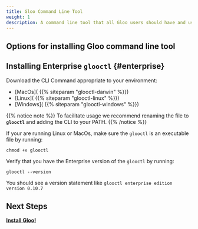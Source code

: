 ```yaml
---
title: Gloo Command Line Tool
weight: 1
description: A command line tool that all Gloo users should have and use to make their lives easier.
---
```


## Options for installing Gloo command line tool
## Installing Enterprise `glooctl` {#enterprise}

Download the CLI Command appropriate to your environment:

* [MacOs]( {{% siteparam "glooctl-darwin" %}})
* [Linux]( {{% siteparam "glooctl-linux" %}})
* [Windows]( {{% siteparam "glooctl-windows" %}})

{{% notice note %}}
To facilitate usage we recommend renaming the file to **`glooctl`** and adding the CLI to your PATH.
{{% /notice %}}

If your are running Linux or MacOs, make sure the `glooctl` is an executable file by running:

```shell
chmod +x glooctl
```

Verify that you have the Enterprise version of the `glooctl` by running:

```shell
glooctl --version
```

You should see a version statement like `glooctl enterprise edition version 0.10.7`

## Next Steps

**[Install Gloo!](../install_kubernetes)**